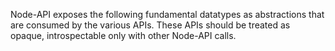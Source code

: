 
Node-API exposes the following fundamental datatypes as abstractions that are
consumed by the various APIs. These APIs should be treated as opaque,
introspectable only with other Node-API calls.

